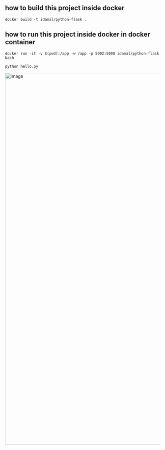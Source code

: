 ## how to build  this project inside docker 
 ```docker build -t idamal/python-flask .```
 ## how to run this project inside docker in docker container 
   ```docker run -it -v $(pwd):/app -w /app -p 5002:5000 idamal/python-flask  bash```
   
   ```python hello.py```
 
<img width="1211" alt="image" src="https://user-images.githubusercontent.com/55437881/222533888-0629e7ee-d71c-42e3-ae19-3a81f50e7908.png">





      

